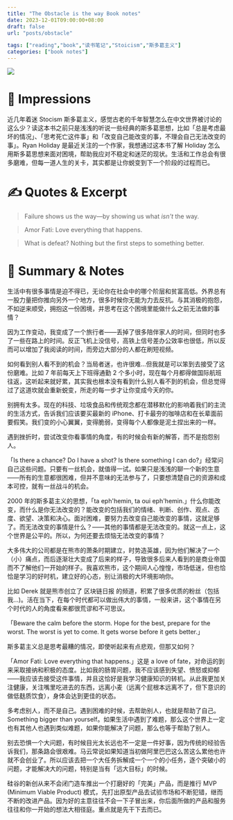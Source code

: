 ```yaml
---
title: "The Obstacle is the way Book notes"
date: 2023-12-01T09:00:00+08:00
draft: false
url: "posts/obstacle"

tags: ["reading","book","读书笔记","Stoicism","斯多葛主义"]
categories: ["book notes"]
---
```



![](/img/obstacle.jpeg)


# 🎨 Impressions

近几年着迷 Stocism 斯多葛主义，感觉古老的千年智慧怎么在中文世界被讨论的这么少？读这本书之前只是浅浅的听说一些经典的斯多葛思想，比如「总是考虑最坏的情况」、「思考死亡这件事」和「改变自己能改变的事，不理会自己无法改变的事」。Ryan Holiday 是最近关注的一个作家，我想通过这本书了解 Holiday 怎么用斯多葛思想来面对困境，帮助我应对不稳定和迷茫的现状。生活和工作总会有很多磨难，但每一道人生的关卡，其实都是让你蜕变到下一个阶段的过程而已。

# 

# ✍️ Quotes & Excerpt

> Failure shows us the way—by showing us what *isn't* the way.
> 

> Amor Fati: Love everything that happens.
> 

> What is defeat? Nothing but the first steps to something better.
> 

# 📒 Summary & Notes

生活中有很多事情是迫不得已，无论你在社会中的哪个阶层和贫富高低。外界总有一股力量把你推向另外一个地方，很多时候你无能为力去反抗。与其消极的抱怨，不如逆来顺受，拥抱这一份困境，并思考在这个困境里能做什么之前无法做的事情？

因为工作变动，我变成了一个旅行者——丢掉了很多陪伴家人的时间，但同时也多了一些在路上的时间。反正飞机上没信号，高铁上信号差办公效率也很低，所以反而可以增加了我阅读的时间，而旁边大部分的人都在刷短视频。

如何看到别人看不到的机会？当局者迷，也许很难…但我就是可以笨到去接受了这份磨难。比如 7 年前每天上下班得通勤 2 个多小时，现在每个月都得做国际航班往返，这听起来就好累，其实我也根本没有看到什么别人看不到的机会，但总觉得过了这道坎就会重新蜕变，所走的每一步才让你变成今天的你。

别拥有太多。现在的科技、垃圾食品和传统观念都在潜移默化的影响着我们的主流的生活方式，告诉我们应该要买最新的 iPhone、打卡最夯的咖啡店和在长辈面前要假笑。我们变的小心翼翼，变得脆弱，变得每个人都像是泥土捏出来的一样。

遇到挫折时，尝试改变你看事情的角度，有的时候会有新的解答，而不是抱怨别人。

「Is there a chance? Do I have a shot? Is there something I can do?」经常问自己这些问题。只要有一丝机会，就值得一试。如果只是浅浅的聊一个新的生意——所有的生意都很困难，但并不意味的无法参与了，只要想清楚自己的资源和成本可控，就有一丝战斗的机会。

2000 年的斯多葛主义的思想，「ta eph'hemin, ta oui eph'hemin.」什么你能改变，而什么是你无法改变的？能改变的包括我们的情绪、判断、创作、观点、态度、欲望、决策和决心。面对困难，要努力去改变自己能改变的事情，这就足够了。而无法改变的事情是什么？——其他的事情都是无法改变的。就这一点上，这个世界是公平的。所以，为何还要去烦恼无法改变的事情？

大多伟大的公司都是在熊市的萧条时期建立，时势造英雄，因为他们解决了一个（小）痛点，而后逐渐壮大变成了后来的样子，导致很多后来人看到的是商业帝国而不了解他们一开始的样子。我喜欢熊市，这个期间人心惶惶，市场低迷，但也恰恰是学习的好时机，建立好的心态，别让消极的大环境影响你。

比如 Derek 就是熊市创立了 区块链日报 的频道，积累了很多优质的粉丝（包括我…)。活在当下，在每个时代都可以做出伟大的事情，一般来讲，这个事情在另个时代的人的角度看来都很荒谬和不可思议。

「Beware the calm before the storm. Hope for the best, prepare for the worst. The worst is yet to come. It gets worse before it gets better.」

斯多葛主义总是思考最糟的情况，即使听起来有点悲观，但那又如何？

「Amor Fati: Love everything that happens.」这是 a love of fate，对命运的到来采取接纳和积极的态度。比如我的肠胃问题，我不应该感到失望、愤怒或抑郁——我应该去接受这件事情，并且这恰好是我学习健康知识的转机。从此我更加关注健康，关注嘴里吃进去的东西，远离小麦（远离个屁根本远离不了，但下意识的做低麸质饮食），身体会达到更佳的状态。

多考虑别人，而不是自己。遇到困难的时候，去帮助别人，也就是帮助了自己。Something bigger than yourself。如果生活中遇到了难题，那么这个世界上一定也有其他人也遇到类似难题，如果你能解决了问题，那么也等于帮助了别人。

别去恐惧一个大问题，有时候目光太长远也不一定是一件好事，因为传统的经验告诉我们，那条路会很艰难。马云常说如果知道当初做阿里巴巴这么苦这么累他也许就不会创业了。所以应该去把一个大任务拆解成一个一个的小任务，逐个突破小的问题，才能解决大的问题，特别是当有「远大目标」的时候。

硅谷的新创从来不会闭门造车推出一个打磨好的「完美」产品，而是推行 MVP (Minimum Viable Product) 模式，先打出原型产品去试验市场和不断犯错，继而不断的改进产品。因为好的主意往往不会一下子冒出来，你后面所做的产品和服务往往和你一开始的想法大相径庭。重点就是先干下去而已。